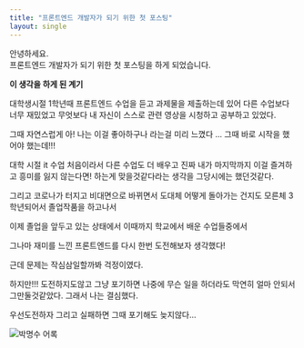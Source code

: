 ```yaml
---
title: "프론트엔드 개발자가 되기 위한 첫 포스팅"
layout: single
---
```


안녕하세요.  
프론트엔드 개발자가 되기 위한 첫 포스팅을 하게 되었습니다.  


**이 생각을 하게 된 계기**  


대학생시절 1학년때 프론트엔드 수업을 듣고 과제물을 제출하는데 있어 다른 수업보다 너무 재밌었고 무엇보다 내 자신이 스스로 관련 영상을 시청하고 공부하고 있었다.  


그때 자연스럽게 아! 나는 이걸 좋아하구나 라는걸 미리 느꼈다 ... 그때 바로 시작을 했어야 했는데!!!  


대학 시절 it 수업 처음이라서 다른 수업도 더 배우고 진짜 내가 마지막까지 이걸 즐겨하고 흥미를 잃지 않는다면! 하는게 맞을것같다라는 생각을 그당시에는 했던것같다.  


그리고 코로나가 터지고 비대면으로 바뀌면서 도대체 어떻게 돌아가는 건지도 모른체 3학년되어서 졸업작품을 하고나서  


이제 졸업을 앞두고 있는 상태에서 이때까지 학교에서 배운 수업들중에서 


그나마 재미를 느낀 프론트엔드를 다시 한번 도전해보자 생각했다!  


근데 문제는 작심삼일할까봐 걱정이였다.  


하지만!!! 도전하지도않고 그냥 포기하면 나중에 무슨 일을 하더라도 막연히 얼마 안되서 그만둘것같았다. 그래서 나는 결심했다.  


우선도전하자 그리고 실패하면 그때 포기해도 늦지않다...  

![박명수 어록](https://mblogthumb-phinf.pstatic.net/20160428_184/seohyeon2726_1461826389972qovF6_JPEG/NaverBlog_20160428_155313_02.jpg?type=w2)
